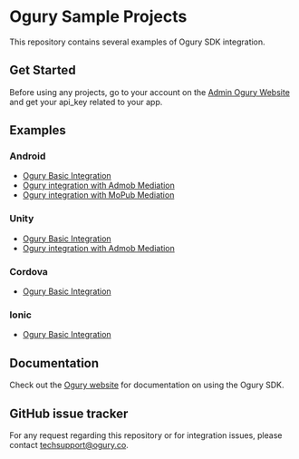 # Ogury Sample Projects

This repository contains several examples of Ogury SDK integration.

## Get Started

Before using any projects, go to your account on the [Admin Ogury Website](https://admin.ogury.co) and get your api_key related to your app.

## Examples

### Android

* [Ogury Basic Integration](https://github.com/Ogury/Sample-Projects/tree/master/Android/MyApplication)
* [Ogury integration with Admob Mediation](https://github.com/Ogury/Sample-Projects/tree/master/Android/Admob_mediation)
* [Ogury integration with MoPub Mediation](https://github.com/Ogury/Sample-Projects/tree/master/Android/MoPub_mediation)

### Unity

* [Ogury Basic Integration](https://github.com/Ogury/Sample-Projects/tree/master/Unity/UnityOgury)
* [Ogury integration with Admob Mediation](https://github.com/Ogury/Sample-Projects/tree/master/Unity/UnityAdmobMediation)

### Cordova

* [Ogury Basic Integration](https://github.com/Ogury/Sample-Projects/tree/master/Cordova)

### Ionic

* [Ogury Basic Integration](https://github.com/Ogury/Sample-Projects/tree/master/Ionic)


## Documentation

Check out the [Ogury website](https://admin.ogury.co) for documentation on using the Ogury SDK.

## GitHub issue tracker

For any request regarding this repository or for integration issues, please contact techsupport@ogury.co.

